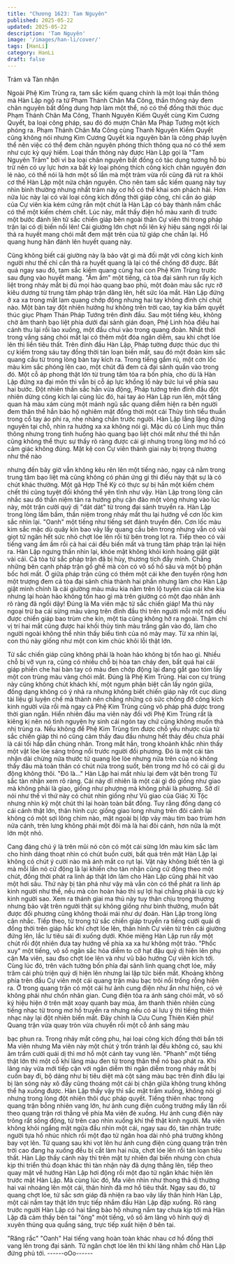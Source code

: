 ```yaml
---
title: "Chương 1623: Tam Nguyên"
published: 2025-05-22
updated: 2025-05-22
description: 'Tam Nguyên'
image: '/images/han-li/cover/'
tags: [HanLi]
category: HanLi
draft: false
---
```


Trảm và Tàn nhận

Ngoài Phệ Kim Trùng ra, tam sắc kiếm quang chính là một loại
thần thông mà Hàn Lập ngộ ra từ Phạm Thánh Chân Ma Công,
thần thông này đem chân nguyên bất đồng dung hợp làm một thể,
nó có thể đồng thời thúc dục Phạm Thánh Chân Ma Công, Thanh
Nguyên Kiếm Quyết cùng Kim Cương Quyết, ba loại công pháp,
sau đó đó mượn Chân Ma Pháp Tướng một kích phóng ra.
Phạm Thánh Chân Ma Công cùng Thanh Nguyên Kiếm Quyết
cũng không nói nhưng Kim Cương Quyết kia nguyên bản là công
pháp luyện thể nên việc có thể đem chân nguyên phóng thích
thông qua nó có thể xem như cực kỳ quý hiếm. Loại thần thông
này được Hàn Lập gọi là "Tam Nguyên Trảm" bởi vì ba loại chân
nguyên bất đồng có tác dụng tương hỗ bù trừ nên có uy lực hơn
xa bất kỳ loại phóng thích công kích chân nguyên đơn lẻ nào, có
thể nói là hơn một số lần mà một trảm vừa rồi cũng đã rút ra khỏi
cơ thể Hàn Lập một nửa chân nguyên.
Cho nên tam sắc kiếm quang này tuy nhìn bình thường nhưng
nhất trảm này cơ hồ có thể khai sơn phách hải. Hơn nữa lúc này
lại có vài loại công kích đồng thời giáp công, chỉ cần áo giáp của
Cự viên kia kém cứng rắn một chút là Hàn Lập có bảy thành nắm
chắc có thể một kiếm chém chết.
Lúc này, mắt thấy điện hồ màu xanh đi trước một bước đánh lên
tử sắc chiến giáp bên ngoài thân Cự viên thì trong pháp trận lại có
dị biến nổi lên!
Cái giường lớn chợt nổi lên ký hiệu sáng ngời rồi lại thả ra huyết
mang chói mắt đem mặt trên của tử giáp che chắn lại. Hồ quang
hung hãn đánh lên huyết quang này.

Cũng không biết cái giường này là bảo vật gì mà đối mặt với công
kích kinh người như thế chỉ cần thả ra huyết quang là lại có thể
chống đỡ được. Bất quá ngay sau đó, tam sắc kiếm quang cùng
hai con Phệ Kim Trùng trước sau đụng vào huyết mang.
"Ầm ầm" một tiếng, cả tòa đại sảnh run rẩy kịch liệt trong nháy
mắt bị đủ mọi hào quang bao phủ, một đoàn màu sắc rực rỡ kiêu
dương từ trung tâm pháp trận dâng lên, hết sức lóa mắt. Hàn Lập
đứng ở xa xa trong mắt lam quang chớp động nhưng hai tay
không đình chỉ chút nào.
Một bàn tay đột nhiên hướng hư không trên trời cao, tay kia bấm
quyết thúc giục Phạm Thán Pháp Tướng trên đỉnh đầu. Sau một
tiếng kêu, không chờ âm thanh bạo liệt phía dưới đại sảnh gián
đoạn, Phệ Linh hỏa điều hai cánh thu lại rồi lao xuống, một đầu
chui vào trong quang đoàn. Nhất thời trong vầng sáng chói mắt lại
có thêm một đóa ngân diễm, sau khi chợt lóe lên thì liền tiêu thất.
Trên đỉnh đầu Hàn Lập, Pháp tường được thúc dục thì cự kiếm
trong sáu tay đồng thời tán loạn biến mất, sau đó một đoàn kim
sắc quang cầu từ trong lòng bàn tay kích ra. Trong tiếng gầm rú,
một cơn lốc màu kim sắc phóng lên cao, một chút đã đem cả đại
sảnh quấn vào trong đó.
Một cỗ áp phong thật lớn từ trung tâm tỏa ra bốn phía, cho dù là
Hàn Lập đứng xa đại môn thì vẫn bị cỗ áp lực khổng lồ này bức
lui về phía sau hai bước. Đột nhiên thần sắc hắn vừa động, Pháp
tướng trên đỉnh đầu đột nhiên dừng công kích lại cùng lúc đó, hai
tay áo Hàn Lập run lên, một tầng quan hà màu xám cùng một
mảnh ngũ sắc quang diễm hiện ra bên người đem thân thể hắn
bảo hộ nghiêm mật đồng thời một cái Thủy tinh tiểu thuẫn trong
cổ tay áo phi ra, nhẹ nhàng chắn trước người.
Hàn Lập lẳng lặng đứng nguyên tại chỗ, nhìn ra hướng xa xa
không nói gì. Mặc dù có Linh mục thần thông nhưng trong tình
huống hào quang bạo liệt chói mắt như thế thì hắn cũng không
thể thực sự thấy rõ ràng được cái gì nhưng trong lòng mơ hồ có
cảm giác không đúng.
Mặt kệ con Cự viên thánh giai này bị trọng thương như thế nào

nhưng đến bây giờ vẫn không kêu rên lên một tiếng nào, ngay cả
nằm trong trung tâm bạo liệt mà cũng không có phản ứng gì thì
điều này thật sự là có chút khác thường.
Một gã Hợp Thể Kỳ có thực sự bị hắn một kiếm chém chết thì
cũng tuyệt đối không thể yên tĩnh như vậy. Hàn Lập trong lòng
cân nhắc sau đó thần niệm tản ra hướng phụ cận đảo một vòng
nhưng vào lúc này, một trận cười quỷ dị "dát dát" từ trong đại
sảnh truyền ra.
Hàn Lập trong lòng lầm bầm, thần niệm trong nháy mắt thu lại
hướng về cơn lốc kim sắc nhìn lại.
"Oanh" một tiếng như tiếng sét đánh truyền đến. Cơn lốc màu kim
sắc mặc dù quây kín bao vây lấy quang cầu bên trong nhưng vẫn
có vài giọt tử ngân hết sức nhỏ chợt lóe lên rồi từ bên trong lọt ra.
Tiếp theo có vài tiếng vang ầm ầm rồi cả hai cái đều biến mất và
trung tâm pháp trận lại hiện ra.
Hàn Lập ngưng thần nhìn lại, khóe mặt không khỏi kinh hoảng
giật giật vài cái. Cả tòa tử sắc pháp trận đã bị hủy, thương tích
đầy mình. Chẳng những bên cạnh pháp trận gồ ghề mà còn có vô
số hố sâu và một bộ phận bốc hơi mất.
Ở giữa pháp trận cũng có thêm một cái khe đen tuyền rộng hơn
một trượng đem cả tòa đại sảnh chia thành hai phần nhưng làm
cho Hàn Lập giật mình chính là cái giường màu máu kia nằm trên
lộ tuyến của cái khe kia nhưng lại hoàn hảo không tổn hao gì mà
trên giường có một đạo nhân ảnh rõ ràng đã ngồi dậy!
Đúng là Ma viên mặc tử sắc chiến giáp!
Ma thú này ngoại trừ ba cái sừng màu vàng trên đỉnh đầu thì trên
người mỗi một nơi đều được chiến giáp bao trùm che kín, một tia
cũng không hở ra ngoài. Thậm chí vị trí hai mắt cũng được hai
khối thủy tinh màu trắng gắn vào đó, làm cho người ngoài không
thể nhìn thấy biểu tình của nó mảy may.
Từ xa nhìn lại, con thú này giống như một con kim chúc khôi lỗi
thật lớn.

Tử sắc chiến giáp cũng không phải là hoàn hảo không bị tổn hao
gì. Nhiều chỗ bị vỡ vụn ra, cũng có nhiều chỗ bị hòa tan cháy
đen, bất quá hai cái giáp phiến che hai bàn tay có màu đen chớp
động lại đang gắt gao tóm lấy một con trùng màu vàng chói mắt.
Đúng là Phệ Kim Trùng.
Hai con cự trùng này cũng không chút khách khí, một ngụm phân
biệt cắn lấy ngón giữa, đồng dạng không có ý nhả ra nhưng
không biết chiến giáp này rốt cục dùng tài liệu gì luyện chế mà
thành nên chẳng những có sức chống đỡ công kích kinh người
vừa rồi mà ngay cả Phệ Kim Trùng cũng vô pháp phá được trong
thời gian ngắn.
Hiển nhiên đầu ma viên này đối với Phệ Kim Trùng rất là kiêng kị
nên nó tình nguyện hy sinh cái ngón tay chứ cũng không muốn
thả nhị trùng ra. Nếu không để Phệ Kim Trùng tìm được chỗ yếu
nhược của tử sắc chiến giáp thì nó cũng cảm thấy đau đầu nhưng
hết thảy đều chưa phải là cái tối hấp dẫn chúng nhân.
Trong mắt hắn, trong khoảnh khắc nhìn thấy một vật lòe lòe sáng
trông nổi trước người đối phương. Đó là một cái tàn nhận dài
chừng nửa thước tử quang lòe lòe nhưng nửa trên của nó không
thấy đâu mà toàn thân có chút nửa trong suốt, bên trong mơ hồ
có cái gì du động không thôi.
"Đó là..."
Hàn Lập hai mắt nhíu lại đem vật bên trong Tử sắc tàn nhận xem
rõ ràng. Cái này dĩ nhiên là một cái gì đó giống như giao mà
không phải là giao, giống như phượng mà không phải là phương.
Sỡ dĩ nói như thế vì thứ này có chút nhìn giống như Vũ giao của
Giác Xi Tộc nhưng nhìn kỹ một chút thì lại hoàn toàn bất đồng.
Tuy rằng đồng dạng có cái cánh thật lớn, thân hình cực giống
giao long nhưng trên đôi cánh lại không có một sợi lông chim nào,
mặt ngoài bị lớp vảy màu tím bao trùm hơn nửa cánh, trên lưng
không phải một đôi mà là hai đôi cánh, hơn nữa là một lớn một
nhỏ.

Cang đáng chú ý là trên mũi nó còn có một cái sừng lớn màu kim
sắc làm cho hình dáng thoạt nhìn có chút buồn cười, bất quá trên
mặt Hàn Lập lại không có chút ý cười nào mà ánh mắt co rụt lại.
Vật này không biết tên là gì mà mỗi lần nó cử động là lại khiến
cho tàn nhận cũng cử động theo một chút, đồng thời phát ra linh
áp thật lớn làm cho Hàn Lập cũng phải hít vào một hơi sâu.
Thứ này bị tàn phá như vậy mà vẫn còn có thể phát ra linh áp
kinh người như thế, nếu mà còn hoàn hảo thì sự lợi hại chẳng
phải là cực kỳ kinh người sao. Xem ra thánh giai ma thú này tuy
thân chịu trọng thương nhưng bảo vật trên người thật sự không
giống như bình thường, muốn bắt được đối phương cũng không
thoải mái như dự đoán.
Hàn Lập trong lòng cân nhắc.
Tiếp theo, từ trong tử sắc chiến giáp truyền ra tiếng cưới quái dị
đồng thời trên giáp hắc khí chợt lóe lên, thân hình Cự viên từ trên
cái giường đứng lên, lắc lư tiêu sái đi xuống dưới. Khóe miệng
Hàn Lập run rẩy một chút rồi đột nhiên đưa tay hướng về phía xa
xa hư không một trảo.
"Phốc xuy" một tiếng, vô số ngân sắc hỏa diễm to cỡ hạt đậu quỷ
dị hiện lên phụ cận Ma viên, sau đso chợt lóe lên và như vũ bão
hướng Cự viên kích tới. Cùng lúc đó, trên vách tường bốn phía
đại sảnh linh quang chợt lóe, mấy trăm cái phù triện quỷ dị hiện
lên nhưng lai lập tức biến mất.
Khoảng không phía trên đầu Cự viên một cái quang trận màu bạc
trôi nổi trống rỗng hiện ra. Ở trong quang trận có một cái hư ảnh
cung điện như ẩn như hiện, có vẻ không phải như chốn nhân
gian. Cung điện tỏa ra ánh sáng chói mắt, vô số ký hiệu hiện ở
trên mặt xoay quanh bay múa, âm thanh thiên nhiên cùng tiếng
nhạc từ trong mơ hồ truyền ra nhưng nếu có ai lưu ý thì tiếng
thiên nhạc này lại đột nhiên biến mất.
Đây chính là Cưu Cung Thiên Kiền phù!
Quang trận vừa quay tròn vừa chuyển rồi một cỗ ánh sáng màu

bạc phun ra. Trong nháy mắt công phu, hai loại công kích đồng
thời bắn tới Ma viên nhưng Ma viên này một chút ý trốn tránh lại
đều không có, sau khi âm trầm cười quái dị thì mơ hồ một cánh
tay vung lên.
"Phanh" một tiếng thật lớn thì một cỗ khí lãng màu đen từ trong
thân thể nó bạo phát ra. Khi lãng này vừa mới tiếp cận với ngân
diễm thì ngân diễm trong nháy mắt bị cuốn bay đi, bộ dáng như bị
tiêu diệt mà cột sáng màu bạc trên đỉnh đầu lại bị làn sóng này xô
đẩy cũng thoáng một cái bị chặn giữa không trung không thể hạ
xuống được.
Hàn Lập thấy vậy thì sắc mặt trầm xuống, không nói gì nhưng
trong lòng đột nhiên thôi dục pháp quyết. Tiếng thiên nhạc trong
quang trận bỗng nhiên vang lớn, hư ảnh cung điện cuồng trướng
mấy lần rồi theo quang trận rơi thẳng về phía Ma viên đè xuống.
Hư ảnh cung điện này trông rất sống động, từ trên cao nhìn
xuống khí thế thật kinh người.
Ma viên không khỏi ngẩng mặt ngửa đầu nhìn một cái, ngay sau
đó, tàn nhận trước người tựa hồ nhúc nhích rồi một đạo tử ngân
hoa dài nhỏ phá trường không bay vọt lên. Tử quang sau khi vọt
lên hư ảnh cung điện cùng quang trận trên trời cao đang hạ
xuống đều bị cắt làm hai nửa, chợt lóe lên rồi tán loạn tiêu thất.
Hàn Lập thấy cảnh này thì trên mặt tự nhiên đại biến nhưng còn
chưa kịp thi triển thủ đoạn khác thì tàn nhận này đã dựng thẳng
lên, tiếp theo quay mặt về hướng Hàn Lập hơi động rồi một đạo
tử ngân khác hiện lên trước mặt Hàn Lập.
Mà cùng lúc đó, Ma viên nhìn như thong thả dị thường hai vai
nhoáng lên một cái, thân hình đã mơ hồ tiêu thất. Ngay sau đó, tử
quang chợt lóe, tử sắc sơn giáp đã nhiện ra bao vây lấy thân hình
Hàn Lập, một cái nắm tay thật lớn trực tiếp nhắm đầu Hàn Lập
đập xuống.
Rõ ràng trước người Hàn Lập có hai tầng bảo hộ nhưng nắm tay
chưa kịp tới mà Hàn Lập đã cảm thấy bên tai "ông" một tiếng, vô
số âm lãng vô hình quỷ dị xuyên thủng qua quầng sáng, trực tiếp
xuất hiện ở bên tai.

"Răng rắc"
"Oanh"
Hai tiếng vang hoàn toàn khác nhau cơ hồ đồng thời vang lên
trong đại sảnh. Tử ngân chợt lóe lên thì khí lãng nhằm chỗ Hàn
Lập đứng phủ tới.
------oOo------
